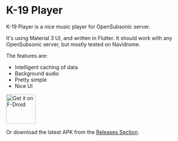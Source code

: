 # K-19 Player

K-19 Player is a nice music player for OpenSubsonic server.

It's using Material 3 UI, and written in Flutter. It should work with any OpenSubsonic server, but mostly tested on Navidrome.

The features are:

* Intelligent caching of data
* Background audio
* Pretty simple
* Nice UI

[<img src="https://fdroid.gitlab.io/artwork/badge/get-it-on.png"
     alt="Get it on F-Droid"
     height="80">](https://f-droid.org/packages/ch.ulys.k19player/)

Or download the latest APK from the [Releases Section](https://github.com/ulysg/k19-player/releases/latest).

